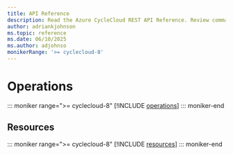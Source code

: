 ```yaml
---
title: API Reference
description: Read the Azure CycleCloud REST API Reference. Review commands for operations and resources, such as getting cluster nodes or getting the status of the cluster.
author: adriankjohnson
ms.topic: reference
ms.date: 06/10/2025
ms.author: adjohnso
monikerRange: '>= cyclecloud-8'
---
```

# Operations

::: moniker range=">= cyclecloud-8"
[!INCLUDE [operations](~/articles/cyclecloud/includes/version-8/api-operations.md)]
::: moniker-end

## Resources

::: moniker range=">= cyclecloud-8"
[!INCLUDE [resources](./includes/version-8/api-resources.md)]
::: moniker-end
